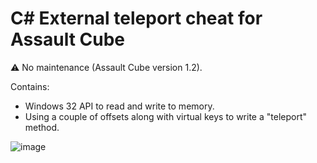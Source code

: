 # C# External teleport cheat for Assault Cube

⚠️ No maintenance (Assault Cube version 1.2).

Contains:
  - Windows 32 API to read and write to memory.
  - Using a couple of offsets along with virtual keys to write a "teleport" method.

![image](https://github.com/xGrimy/AConsole/assets/105457539/61e408a2-4a4e-4bb9-abcc-371526220a98)


